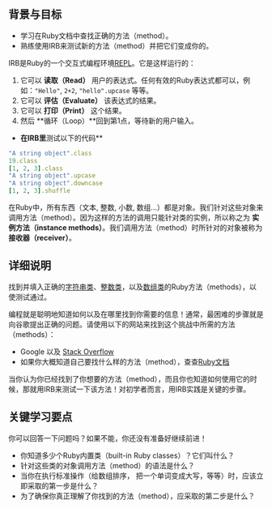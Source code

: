 ## 背景与目标
- 学习在Ruby文档中查找正确的方法（method）。
- 熟练使用IRB来测试新的方法（method）并把它们变成你的。

IRB是Ruby的一个交互式编程环境[REPL](https://zh.wikipedia.org/wiki/读取﹣求值﹣输出循环)。它是这样运行的：

1. 它可以 **读取（Read）** 用户的表达式。任何有效的Ruby表达式都可以，例如：`"Hello"`, `2+2`, `"hello".upcase` 等等。
2. 它可以 **评估（Evaluate）** 该表达式的结果。
3. 它可以 **打印（Print）** 这个结果。
4. 然后 **循环（Loop）**回到第1点，等待新的用户输入。

* **在IRB里**测试以下的代码**
```ruby
"A string object".class
19.class
[1, 2, 3].class
"A string object".upcase
"A string object".downcase
[1, 2, 3].shuffle
```

在Ruby中，所有东西（文本, 整数, 小数, 数组...）都是对象。我们针对这些对象来调用方法（method）。因为这样的方法的调用只能针对类的实例，所以称之为 **实例方法（instance methods）**。我们调用方法（method）时所针对的对象被称为 **接收器（receiver）**。

## 详细说明

找到并填入正确的[字符串类](http://ruby-doc.org/core-3.1.2/String.html)、[整数类](http://ruby-doc.org/core-3.1.2/Integer.html )，以及[数组类](http://ruby-doc.org/core-3.1.2/Array.html)的Ruby方法（methods），以使测试通过。

编程就是聪明地知道如何以及在哪里找到你需要的信息！通常，最困难的步骤就是向谷歌提出正确的问题。请使用以下的网站来找到这个挑战中所需的方法（methods）：

* Google 以及 [Stack Overflow](http://stackoverflow.com/)
* 如果你大概知道自己要找什么样的方法（method），查查[Ruby文档](http://ruby-doc.org)

当你认为你已经找到了你想要的方法（method），而且你也知道如何使用它的时候，那就用IRB来测试一下该方法！对初学者而言，用IRB实践是关键的步骤。

## 关键学习要点

你可以回答一下问题吗？如果不能，你还没有准备好继续前进！

- 你知道多少个Ruby内置类（built-in Ruby classes）？它们叫什么？
- 针对这些类的对象调用方法（method）的语法是什么？
- 当你在执行标准操作（给数组排序， 把一个单词变成大写，等等）时，应该立即采取的第一步是什么？
- 为了确保你真正理解了你找到的方法（method），应采取的第二步是什么？
